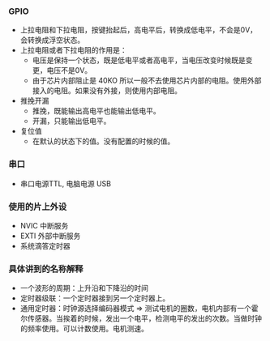 ### GPIO
- 上拉电阻和下拉电阻，按键抬起后，高电平后，转换成低电平，不会是0V，会转换成浮空状态。
- 上拉电阻或者下拉电阻的作用是：
  - 电压是保持一个状态，既是低电平或者高电平，当电压改变时候既是变更，电压不是0V。
  - 由于芯片内部阻止是 40KO 所以一般不去使用芯片内部的电阻。使用外部接入的电阻。如果没有外接，则使用内部电阻。
- 推挽开漏
  - 推挽，既能输出高电平也能输出低电平。
  - 开漏，只能输出低电平。
- 复位值
  - 在默认的状态下的值。没有配置的时候的值。
### 串口
- 串口电源TTL, 电脑电源 USB 

### 使用的片上外设
- NVIC 中断服务
- EXTI 外部中断服务
- 系统滴答定时器


### 具体讲到的名称解释
- 一个波形的周期：上升沿和下降沿的时间
- 定时器级联：一个定时器接到另一个定时器上。
- 通用定时器：时钟源选择编码器模式 => 测试电机的圈数，电机内部有一个霍尔传感器。当挨着的时候，发出一个电平，检测电平的发出的次数。当做时钟的频率使用。可以计数使用。电机测速。